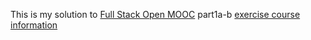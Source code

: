 This is my solution to [Full Stack Open MOOC](https://fullstackopen.com/en) part1a-b [exercise course information](https://fullstackopen.com/en/part1/javascript#exercises)
